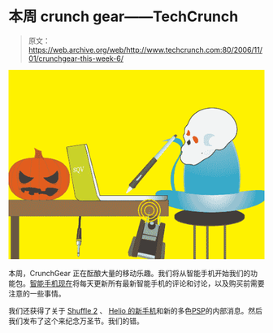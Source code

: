 # 本周 crunch gear——TechCrunch

> 原文：<https://web.archive.org/web/http://www.techcrunch.com:80/2006/11/01/crunchgear-this-week-6/>

![](img/89ba9592b78ec179fba4592342590c05.png)

本周，CrunchGear 正在酝酿大量的移动乐趣。我们将从智能手机开始我们的功能包。[智能手机现在](https://web.archive.org/web/20210304065801/http://www.crunchgear.com/smartphones-now)将每天更新所有最新智能手机的评论和讨论，以及购买前需要注意的一些事情。

我们还获得了关于 [Shuffle 2](https://web.archive.org/web/20210304065801/http://crunchgear.com/2006/11/01/ipod-shuffle-2-hands-on/) 、 [Helio 的新手机](https://web.archive.org/web/20210304065801/http://crunchgear.com/2006/11/01/helio-to-launch-two-new-phones-we-add-two-cents/)和新的多色[PSP](https://web.archive.org/web/20210304065801/http://crunchgear.com/2006/11/01/colored-psps-due-soon-too-little-too-late/)的内部消息。然后我们发布了这个来纪念万圣节。我们的错。